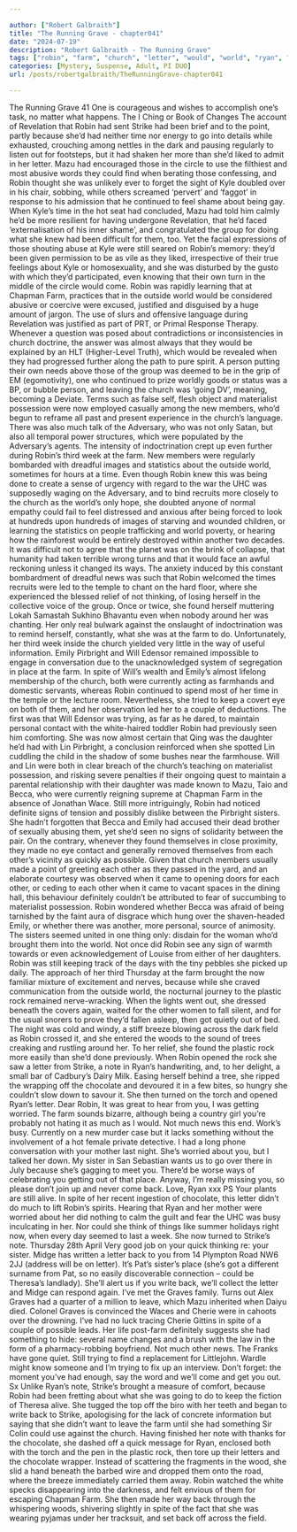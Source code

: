 ```yaml
---

author: ["Robert Galbraith"]
title: "The Running Grave - chapter041"
date: "2024-07-19"
description: "Robert Galbraith - The Running Grave"
tags: ["robin", "farm", "church", "letter", "would", "world", "ryan", "back", "strike", "time", "could", "still", "even", "much", "sister", "one", "mazu", "kyle", "way", "emily", "spite", "made", "rock", "note", "chocolate"]
categories: [Mystery, Suspense, Adult, PI DUO]
url: /posts/robertgalbraith/TheRunningGrave-chapter041

---
```



The Running Grave
41
One is courageous and wishes to accomplish one’s task, no matter what happens.
The I Ching or Book of Changes
The account of Revelation that Robin had sent Strike had been brief and to the point, partly because she’d had neither time nor energy to go into details while exhausted, crouching among nettles in the dark and pausing regularly to listen out for footsteps, but it had shaken her more than she’d liked to admit in her letter. Mazu had encouraged those in the circle to use the filthiest and most abusive words they could find when berating those confessing, and Robin thought she was unlikely ever to forget the sight of Kyle doubled over in his chair, sobbing, while others screamed ‘pervert’ and ‘faggot’ in response to his admission that he continued to feel shame about being gay.
When Kyle’s time in the hot seat had concluded, Mazu had told him calmly he’d be more resilient for having undergone Revelation, that he’d faced ‘externalisation of his inner shame’, and congratulated the group for doing what she knew had been difficult for them, too. Yet the facial expressions of those shouting abuse at Kyle were still seared on Robin’s memory: they’d been given permission to be as vile as they liked, irrespective of their true feelings about Kyle or homosexuality, and she was disturbed by the gusto with which they’d participated, even knowing that their own turn in the middle of the circle would come.
Robin was rapidly learning that at Chapman Farm, practices that in the outside world would be considered abusive or coercive were excused, justified and disguised by a huge amount of jargon. The use of slurs and offensive language during Revelation was justified as part of PRT, or Primal Response Therapy. Whenever a question was posed about contradictions or inconsistencies in church doctrine, the answer was almost always that they would be explained by an HLT (Higher-Level Truth), which would be revealed when they had progressed further along the path to pure spirit. A person putting their own needs above those of the group was deemed to be in the grip of EM (egomotivity), one who continued to prize worldly goods or status was a BP, or bubble person, and leaving the church was ‘going DV’, meaning, becoming a Deviate. Terms such as false self, flesh object and materialist possession were now employed casually among the new members, who’d begun to reframe all past and present experience in the church’s language. There was also much talk of the Adversary, who was not only Satan, but also all temporal power structures, which were populated by the Adversary’s agents.
The intensity of indoctrination crept up even further during Robin’s third week at the farm. New members were regularly bombarded with dreadful images and statistics about the outside world, sometimes for hours at a time. Even though Robin knew this was being done to create a sense of urgency with regard to the war the UHC was supposedly waging on the Adversary, and to bind recruits more closely to the church as the world’s only hope, she doubted anyone of normal empathy could fail to feel distressed and anxious after being forced to look at hundreds upon hundreds of images of starving and wounded children, or learning the statistics on people trafficking and world poverty, or hearing how the rainforest would be entirely destroyed within another two decades. It was difficult not to agree that the planet was on the brink of collapse, that humanity had taken terrible wrong turns and that it would face an awful reckoning unless it changed its ways. The anxiety induced by this constant bombardment of dreadful news was such that Robin welcomed the times recruits were led to the temple to chant on the hard floor, where she experienced the blessed relief of not thinking, of losing herself in the collective voice of the group. Once or twice, she found herself muttering Lokah Samastah Sukhino Bhavantu even when nobody around her was chanting.
Her only real bulwark against the onslaught of indoctrination was to remind herself, constantly, what she was at the farm to do. Unfortunately, her third week inside the church yielded very little in the way of useful information. Emily Pirbright and Will Edensor remained impossible to engage in conversation due to the unacknowledged system of segregation in place at the farm. In spite of Will’s wealth and Emily’s almost lifelong membership of the church, both were currently acting as farmhands and domestic servants, whereas Robin continued to spend most of her time in the temple or the lecture room. Nevertheless, she tried to keep a covert eye on both of them, and her observation led her to a couple of deductions.
The first was that Will Edensor was trying, as far as he dared, to maintain personal contact with the white-haired toddler Robin had previously seen him comforting. She was now almost certain that Qing was the daughter he’d had with Lin Pirbright, a conclusion reinforced when she spotted Lin cuddling the child in the shadow of some bushes near the farmhouse. Will and Lin were both in clear breach of the church’s teaching on materialist possession, and risking severe penalties if their ongoing quest to maintain a parental relationship with their daughter was made known to Mazu, Taio and Becca, who were currently reigning supreme at Chapman Farm in the absence of Jonathan Wace.
Still more intriguingly, Robin had noticed definite signs of tension and possibly dislike between the Pirbright sisters. She hadn’t forgotten that Becca and Emily had accused their dead brother of sexually abusing them, yet she’d seen no signs of solidarity between the pair. On the contrary, whenever they found themselves in close proximity, they made no eye contact and generally removed themselves from each other’s vicinity as quickly as possible. Given that church members usually made a point of greeting each other as they passed in the yard, and an elaborate courtesy was observed when it came to opening doors for each other, or ceding to each other when it came to vacant spaces in the dining hall, this behaviour definitely couldn’t be attributed to fear of succumbing to materialist possession. Robin wondered whether Becca was afraid of being tarnished by the faint aura of disgrace which hung over the shaven-headed Emily, or whether there was another, more personal, source of animosity. The sisters seemed united in one thing only: disdain for the woman who’d brought them into the world. Not once did Robin see any sign of warmth towards or even acknowledgement of Louise from either of her daughters.
Robin was still keeping track of the days with the tiny pebbles she picked up daily. The approach of her third Thursday at the farm brought the now familiar mixture of excitement and nerves, because while she craved communication from the outside world, the nocturnal journey to the plastic rock remained nerve-wracking.
When the lights went out, she dressed beneath the covers again, waited for the other women to fall silent, and for the usual snorers to prove they’d fallen asleep, then got quietly out of bed.
The night was cold and windy, a stiff breeze blowing across the dark field as Robin crossed it, and she entered the woods to the sound of trees creaking and rustling around her. To her relief, she found the plastic rock more easily than she’d done previously.
When Robin opened the rock she saw a letter from Strike, a note in Ryan’s handwriting, and, to her delight, a small bar of Cadbury’s Dairy Milk. Easing herself behind a tree, she ripped the wrapping off the chocolate and devoured it in a few bites, so hungry she couldn’t slow down to savour it. She then turned on the torch and opened Ryan’s letter.
Dear Robin,
It was great to hear from you, I was getting worried. The farm sounds bizarre, although being a country girl you’re probably not hating it as much as I would.
Not much news this end. Work’s busy. Currently on a new murder case but it lacks something without the involvement of a hot female private detective.
I had a long phone conversation with your mother last night. She’s worried about you, but I talked her down.
My sister in San Sebastian wants us to go over there in July because she’s gagging to meet you. There’d be worse ways of celebrating you getting out of that place.
Anyway, I’m really missing you, so please don’t join up and never come back.
Love, Ryan xxx
PS Your plants are still alive.
In spite of her recent ingestion of chocolate, this letter didn’t do much to lift Robin’s spirits. Hearing that Ryan and her mother were worried about her did nothing to calm the guilt and fear the UHC was busy inculcating in her. Nor could she think of things like summer holidays right now, when every day seemed to last a week.
She now turned to Strike’s note.
Thursday 28th April
Very good job on your quick thinking re: your sister. Midge has written a letter back to you from 14 Plympton Road NW6 2JJ (address will be on letter). It’s Pat’s sister’s place (she’s got a different surname from Pat, so no easily discoverable connection – could be Theresa’s landlady). She’ll alert us if you write back, we’ll collect the letter and Midge can respond again.
I’ve met the Graves family. Turns out Alex Graves had a quarter of a million to leave, which Mazu inherited when Daiyu died. Colonel Graves is convinced the Waces and Cherie were in cahoots over the drowning. I’ve had no luck tracing Cherie Gittins in spite of a couple of possible leads. Her life post-farm definitely suggests she had something to hide: several name changes and a brush with the law in the form of a pharmacy-robbing boyfriend.
Not much other news. The Franks have gone quiet. Still trying to find a replacement for Littlejohn. Wardle might know someone and I’m trying to fix up an interview.
Don’t forget: the moment you’ve had enough, say the word and we’ll come and get you out.
Sx
Unlike Ryan’s note, Strike’s brought a measure of comfort, because Robin had been fretting about what she was going to do to keep the fiction of Theresa alive. She tugged the top off the biro with her teeth and began to write back to Strike, apologising for the lack of concrete information but saying that she didn’t want to leave the farm until she had something Sir Colin could use against the church. Having finished her note with thanks for the chocolate, she dashed off a quick message for Ryan, enclosed both with the torch and the pen in the plastic rock, then tore up their letters and the chocolate wrapper. Instead of scattering the fragments in the wood, she slid a hand beneath the barbed wire and dropped them onto the road, where the breeze immediately carried them away. Robin watched the white specks disappearing into the darkness, and felt envious of them for escaping Chapman Farm.
She then made her way back through the whispering woods, shivering slightly in spite of the fact that she was wearing pyjamas under her tracksuit, and set back off across the field.
